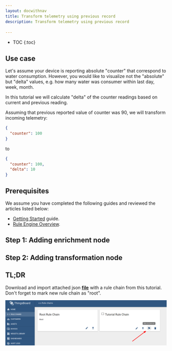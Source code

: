 ```yaml
---
layout: docwithnav
title: Transform telemetry using previous record
description: Transform telemetry using previous record

---
```


* TOC
{:toc}

## Use case

Let's assume your device is reporting absolute "counter" that correspond to water consumption. 
However, you would like to visualize not the "absolute" but "delta" values, e.g. how many water was consumer within last day, week, month.   

In this tutorial we will calculate "delta" of the counter readings based on current and previous reading.

Assuming that previous reported value of counter was 90, we will transform incoming telemetry:

```json
{
  "counter": 100
}
```

to

```json
{
  "counter": 100,
  "delta": 10
}
```

## Prerequisites 

We assume you have completed the following guides and reviewed the articles listed below:

  * [Getting Started](/docs/getting-started-guides/helloworld/) guide.
  * [Rule Engine Overview](/docs/user-guide/rule-engine-2-0/overview/).

## Step 1: Adding enrichment node

## Step 2: Adding transformation node

## TL;DR

Download and import attached json [**file**](/docs/user-guide/resources/transformation-using-previous-rule-chain.json) with a rule chain from this tutorial. Don't forget to mark new rule chain as "root".

![image](/images/user-guide/rule-engine-2-0/tutorials/make-root.png)

 






